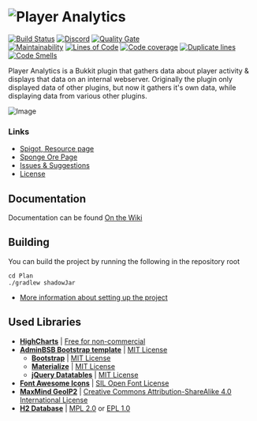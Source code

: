 # ![Player Analytics](http://puu.sh/AXSg7/5f2f78c06c.jpg)

[![Build Status](http://plan.djrapitops.com/buildStatus/icon?job=Player+Analytics%2Fmaster)](http://plan.djrapitops.com/job/Player%20Analytics/job/master/)
[![Discord](https://img.shields.io/discord/364107873267089409.svg?logo=discord)](https://discord.gg/yXKmjzT)
[![Quality Gate](https://sonarcloud.io/api/project_badges/measure?project=com.djrapitops%3APlan&metric=alert_status)](https://sonarcloud.io/dashboard?id=com.djrapitops%3APlan)  
[![Maintainability](https://sonarcloud.io/api/project_badges/measure?project=com.djrapitops%3APlan&metric=sqale_rating)](https://sonarcloud.io/dashboard?id=com.djrapitops%3APlan)
[![Lines of Code](https://sonarcloud.io/api/project_badges/measure?project=com.djrapitops%3APlan&metric=ncloc)](https://sonarcloud.io/dashboard?id=com.djrapitops%3APlan)
[![Code coverage](https://sonarcloud.io/api/project_badges/measure?project=com.djrapitops%3APlan&metric=coverage)](https://sonarcloud.io/dashboard?id=com.djrapitops%3APlan)
[![Duplicate lines](https://sonarcloud.io/api/project_badges/measure?project=com.djrapitops%3APlan&metric=duplicated_lines_density)](https://sonarcloud.io/dashboard?id=com.djrapitops%3APlan)
[![Code Smells](https://sonarcloud.io/api/project_badges/measure?project=com.djrapitops%3APlan&metric=code_smells)](https://sonarcloud.io/dashboard?id=com.djrapitops%3APlan)

Player Analytics is a Bukkit plugin that gathers data about player activity & displays that data on an internal webserver.
Originally the plugin only displayed data of other plugins, but now it gathers it's own data, while displaying data from various other plugins.

![Image](https://puu.sh/yAt5H/2e5d955f97.jpg)

### Links
- [Spigot, Resource page](https://www.spigotmc.org/resources/plan-player-analytics.32536/)
- [Sponge Ore Page](https://ore.spongepowered.org/Rsl1122/Plan)
- [Issues & Suggestions](https://github.com/Rsl1122/Plan-PlayerAnalytics/issues)
- [License](https://github.com/Rsl1122/Plan-PlayerAnalytics/blob/master/LICENSE)

## Documentation
Documentation can be found [On the Wiki](https://github.com/Rsl1122/Plan-PlayerAnalytics/wiki)

## Building

You can build the project by running the following in the repository root
```
cd Plan
./gradlew shadowJar
```

- [More information about setting up the project](https://github.com/plan-player-analytics/Plan/wiki/Project-Setup)

## Used Libraries

- **[HighCharts](https://www.highcharts.com/)** | [Free for non-commercial](https://www.highcharts.com/products/highcharts/#non-commercial)
- **[AdminBSB Bootstrap template](https://gurayyarar.github.io/AdminBSBMaterialDesign/index.html)** | [MIT License](https://opensource.org/licenses/MIT)
  - **[Bootstrap](https://v4-alpha.getbootstrap.com/)** | [MIT License](https://v4-alpha.getbootstrap.com/about/license/)
  - **[Materialize](http://materializecss.com/about.html)** | [MIT License](https://github.com/Dogfalo/materialize/blob/master/LICENSE)
  - **[jQuery Datatables](https://datatables.net/)** | [MIT License](https://datatables.net/license/mit)
- **[Font Awesome Icons](http://fontawesome.io/icons/)** | [SIL Open Font License](http://scripts.sil.org/cms/scripts/page.php?site_id=nrsi&id=OFL)
- **[MaxMind GeoIP2](https://www.maxmind.com/en/geoip-demo)** | [Creative Commons Attribution-ShareAlike 4.0 International License](https://creativecommons.org/licenses/by-sa/4.0/)
- **[H2 Database](http://www.h2database.com)** | [MPL 2.0](http://www.h2database.com/html/license.html#mpl2) or [EPL 1.0](http://www.h2database.com/html/license.html#eclipse_license)
